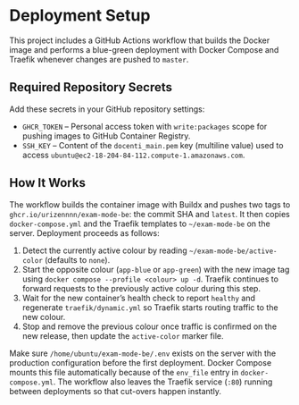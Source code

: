 # Deployment Setup

This project includes a GitHub Actions workflow that builds the Docker image and performs a blue-green deployment with Docker Compose and Traefik whenever changes are pushed to `master`.

## Required Repository Secrets

Add these secrets in your GitHub repository settings:

- `GHCR_TOKEN` – Personal access token with `write:packages` scope for pushing images to GitHub Container Registry.
- `SSH_KEY` – Content of the `docenti_main.pem` key (multiline value) used to access `ubuntu@ec2-18-204-84-112.compute-1.amazonaws.com`.

## How It Works

The workflow builds the container image with Buildx and pushes two tags to `ghcr.io/urizennnn/exam-mode-be`: the commit SHA and `latest`. It then copies `docker-compose.yml` and the Traefik templates to `~/exam-mode-be` on the server. Deployment proceeds as follows:

1. Detect the currently active colour by reading `~/exam-mode-be/active-color` (defaults to `none`).
2. Start the opposite colour (`app-blue` or `app-green`) with the new image tag using `docker compose --profile <colour> up -d`. Traefik continues to forward requests to the previously active colour during this step.
3. Wait for the new container’s health check to report `healthy` and regenerate `traefik/dynamic.yml` so Traefik starts routing traffic to the new colour.
4. Stop and remove the previous colour once traffic is confirmed on the new release, then update the `active-color` marker file.

Make sure `/home/ubuntu/exam-mode-be/.env` exists on the server with the production configuration before the first deployment. Docker Compose mounts this file automatically because of the `env_file` entry in `docker-compose.yml`. The workflow also leaves the Traefik service (`:80`) running between deployments so that cut-overs happen instantly.

